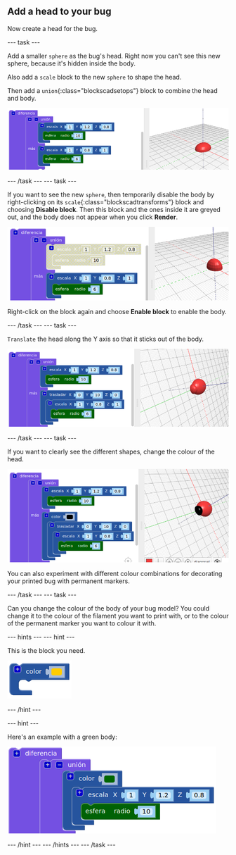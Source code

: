 ## Add a head to your bug

Now create a head for the bug.

--- task ---

Add a smaller `sphere` as the bug's head. Right now you can't see this new sphere, because it's hidden inside the body.

Also add a `scale` block to the new `sphere` to shape the head.

Then add a `union`{:class="blockscadsetops"} block to combine the head and body.

![captura de pantalla](images/bug-head-hidden.png)

--- /task --- --- task ---

If you want to see the new `sphere`, then temporarily disable the body by right-clicking on its `scale`{:class="blockscadtransforms"} block and choosing **Disable block**. Then this block and the ones inside it are greyed out, and the body does not appear when you click **Render**.

![captura de pantalla](images/bug-disable.png)

Right-click on the block again and choose **Enable block** to enable the body.

--- /task --- --- task ---

`Translate` the head along the Y axis so that it sticks out of the body.

  ![captura de pantalla](images/bug-head.png)

--- /task --- --- task ---

If you want to clearly see the different shapes, change the colour of the head.

![captura de pantalla](images/bug-head-black.png)

You can also experiment with different colour combinations for decorating your printed bug with permanent markers.

--- /task --- --- task ---

Can you change the colour of the body of your bug model? You could change it to the colour of the filament you want to print with, or to the colour of the permanent marker you want to colour it with.

--- hints --- --- hint ---

This is the block you need.

![captura de pantalla](images/bug-colour-block.png)

--- /hint ---

--- hint ---

Here's an example with a green body:

![captura de pantalla](images/bug-body-colour.png)

--- /hint --- --- /hints --- --- /task ---




  
